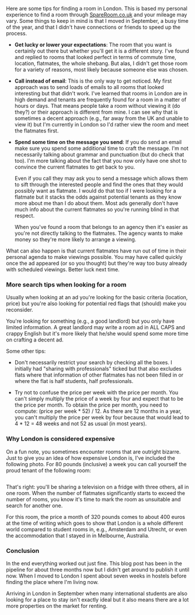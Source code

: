 <!--
.. title: On Finding a Room in London
.. slug: on-finding-a-room-in-london
.. date: 2013/01/14 15:11:00
.. tags: london
.. link:
.. description:
-->

Here are some tips for finding a room in London. This is based my personal
experience to find a room through [SpareRoom.co.uk](http://www.spareroom.co.uk/)
and your mileage may vary. Some things to keep in mind is that I moved in September,
a busy time of the year, and that I didn't have connections or friends to speed
up the process.

* **Get lucky or lower your expectations**: The room that you want is certainly
out there but whether you'll get it is a different story. I've found and
replied to rooms that looked perfect in terms of commute time, location,
flatmates, the whole shebang. But alas, I didn't get those room for a variety
of reasons, most likely because someone else was chosen.

* **Call instead of email**: This is the only way to get noticed. My first
approach was to send loads of emails to all rooms that looked interesting but
that didn't work. I've learned that rooms in London are in high demand and
tenants are frequently found for a room in a matter of hours or days. That
means people take a room without viewing it (do they?) or their approach is
different from mine. I can see why that is sometimes a decent approach (e.g., far
away from the UK and unable to view it) but I'm currently in London so I'd
rather view the room and meet the flatmates first.

* **Spend some time on the message you send**: If you do send an email make sure
you spend some additional time to craft the message. I'm not necessarily talking
about grammar and punctuation (but do check that too). I'm more talking about
the fact that you now only have one shot to convince the current flatmates to
get back to you.

  Even if you call they may ask you to send a message which
allows them to sift through the interested people and find the ones that they
would possibly want as flatmate. I would do that too if I were looking for a flatmate but
it stacks the odds against potential tenants as they know more about me than
I do about them. Most ads generally don't have much info about the
current flatmates so you're running blind in that respect. 

  When you've found a room that belongs to an agency then it's
easier as you're not directly talking to the flatmates. The agency wants to make
money so they're more likely to arrange a viewing.

What can also happen is that current flatmates have run out of time in
their personal agenda to make viewings possible. You may have called quickly
once the ad appeared (or so you thought) but they're way too busy already with
scheduled viewings. Better luck next time.

### More search tips when looking for a room ###

Usually when looking at an ad you're looking for the basic criteria (location,
price) but you're also looking for potential red flags that (should) make you
reconsider.

You're looking for something (e.g., a good landlord) but you only
have limited information. A great landlord may write a room ad in
ALL CAPS and crappy English but it's more likely that he/she would spend some
more time on crafting a decent ad.

Some other tips: 

- Don't necessarily restrict your search by checking all the boxes. I initially
had "sharing with professionals" ticked but that also excludes flats where that
information of other flatmates has not been filled in or where the flat is
half students, half professionals.

- Try not to confuse the price per week with the price per month. You can't
simply multiply the price of a week by four and expect that to be the price per
month. To obtain the price per month, you need to compute: (price per week * 52) / 12.
As there are 12 months in a year, you can't multiply the price per week by four
because that would lead to 4 * 12 = 48 weeks and not 52 as usual (in most years).

### Why London is considered expensive ###

On a fun note, you sometimes encounter rooms that are outright bizarre. Just
to give you an idea of how expensive London is, I've included the following
photo. For 80 pounds (inclusive) a week you can call yourself the proud tenant of
the following room:

<img src="/images/room.jpg" alt="" />

That's right: you'll be sharing a television on a fridge with three others, all
in one room. When the number of flatmates significantly starts to exceed the number
of rooms, you know it's time to mark the room as unsuitable and search for
another one.

For this room, the price a month of 320 pounds comes to about 400 euros at the time
of writing which goes to show that London is a whole different world compared
to student rooms in, e.g., Amsterdam and Utrecht, or even the accommodation
that I stayed in in Melbourne, Australia.

### Conclusion ###

In the end everything worked out just fine. This blog post has been in the pipeline
for about three months now but I didn't get around to publish it until now. When I
moved to London I spent about seven weeks in hostels before finding the place
where I'm living now.

Arriving in London in September when many international
students are also looking for a place to stay isn't exactly ideal but it also
means there are a lot more properties on the market for renting.
